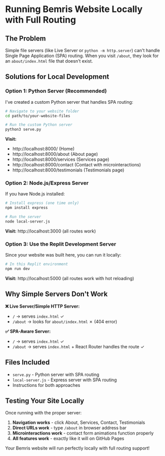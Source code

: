 # Running Bemris Website Locally with Full Routing

## The Problem
Simple file servers (like Live Server or `python -m http.server`) can't handle Single Page Application (SPA) routing. When you visit `/about`, they look for an `about/index.html` file that doesn't exist.

## Solutions for Local Development

### Option 1: Python Server (Recommended)
I've created a custom Python server that handles SPA routing:

```bash
# Navigate to your website folder
cd path/to/your-website-files

# Run the custom Python server
python3 serve.py
```

**Visit:**
- http://localhost:8000/ (Home)
- http://localhost:8000/about (About page)
- http://localhost:8000/services (Services page)
- http://localhost:8000/contact (Contact with microinteractions)
- http://localhost:8000/testimonials (Testimonials page)

### Option 2: Node.js/Express Server
If you have Node.js installed:

```bash
# Install express (one time only)
npm install express

# Run the server
node local-server.js
```

**Visit:** http://localhost:3000 (all routes work)

### Option 3: Use the Replit Development Server
Since your website was built here, you can run it locally:

```bash
# In this Replit environment
npm run dev
```

**Visit:** http://localhost:5000 (all routes work with hot reloading)

## Why Simple Servers Don't Work

**❌ Live Server/Simple HTTP Server:**
- `/` → serves `index.html` ✓
- `/about` → looks for `about/index.html` ✗ (404 error)

**✅ SPA-Aware Server:**
- `/` → serves `index.html` ✓  
- `/about` → serves `index.html` + React Router handles the route ✓

## Files Included
- `serve.py` - Python server with SPA routing
- `local-server.js` - Express server with SPA routing
- Instructions for both approaches

## Testing Your Site Locally
Once running with the proper server:
1. **Navigation works** - click About, Services, Contact, Testimonials
2. **Direct URLs work** - type `/about` in browser address bar
3. **Microinteractions work** - contact form animations function properly
4. **All features work** - exactly like it will on GitHub Pages

Your Bemris website will run perfectly locally with full routing support!